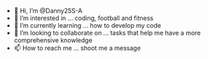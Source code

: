 - 👋 Hi, I’m @Danny25S-A
- 👀 I’m interested in ... coding, football and fitness
- 🌱 I’m currently learning ... how to develop my code 
- 💞️ I’m looking to collaborate on ... tasks that help me have a more comprehensive knowledge
- 📫 How to reach me ... shoot me a message

<!---
Danny25S-A/Danny25S-A is a ✨ special ✨ repository because its `README.md` (this file) appears on your GitHub profile.
You can click the Preview link to take a look at your changes.
--->
